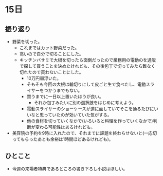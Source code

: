 # 15日
## 振り返り
* 野菜を切った。
  * これまではカット野菜だった。
  * 高いので自分で切ることにした。
  * キッチンバサミで大根を切ったら面倒だったので業務用の電動のを通販で探して買うことを決めたけれども、その後包丁で切ってみたら難なく切れたので買わないことにした。
    * 10万円弱浮いた。
    * そもそも今回の大根は輪切りにして皮ごと生で食べたし、電動スライサーをつかうまでもない。
    * 買うまでに一日以上置いたほうが良い。
      * それか包丁みたいに別の選択肢をはじめに考えよう。
    * 電動スライサーのショーケースが道に面していてそこを通るたびにいいなと思っていたのが効いていた気がする。
    * 他の食材を切っていくなかで(いろいろと料理を作っていくなかで)判断が変わる可能性はあるけれども。
* 美容院の予約を9時に入れたので、それまでに課題を終わらせないと(一応切ってもらったあとも余裕は1時間ほどあるけれども)。
## ひとこと
* 今週の来場者特典であるところの書き下ろし小説はほしい。